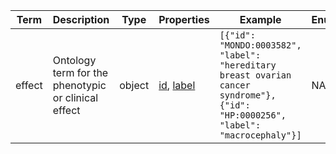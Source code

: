 |Term | Description | Type | Properties | Example | Enum|
| ---| ---| ---| ---| ---| --- |
| effect | Ontology term for the phenotypic or clinical effect | object | [id](./id.md), [label](./label.md) | `[{"id": "MONDO:0003582", "label": "hereditary breast ovarian cancer syndrome"}, {"id": "HP:0000256", "label": "macrocephaly"}]` | NA|
